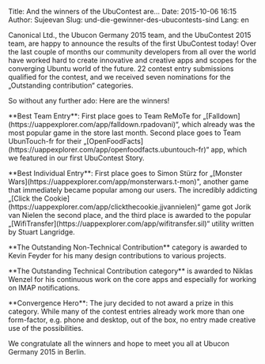 Title: And the winners of the UbuContest are…
Date: 2015-10-06 16:15
Author: Sujeevan
Slug: und-die-gewinner-des-ubucontests-sind
Lang: en

Canonical Ltd., the Ubucon Germany 2015 team, and the UbuContest 2015
team, are happy to announce the results of the first UbuContest today!
Over the last couple of months our community developers from all over
the world have worked hard to create innovative and creative apps and
scopes for the converging Ubuntu world of the future. 22 contest entry
submissions qualified for the contest, and we received seven nominations
for the „Outstanding contribution“ categories.

</p>
So without any further ado: Here are the winners!

</p>
**Best Team Entry**: First place goes to Team ReMoTe for
„[Falldown](https://uappexplorer.com/app/falldown.rpadovani)“, which
already was the most popular game in the store last month. Second place
goes to Team UbunTouch-fr for their
„[OpenFoodFacts](https://uappexplorer.com/app/openfoodfacts.ubuntouch-fr)“
app, which we featured in our first UbuContest Story.

</p>
**Best Individual Entry**: First place goes to Simon Stürz for „[Monster
Wars](https://uappexplorer.com/app/monsterwars.t-mon)", another game
that immediately became popular among our users. The incredibly
addicting „[Click the
Cookie](https://uappexplorer.com/app/clickthecookie.jjvannielen)“ game
got Jorik van Nielen the second place, and the third place is awarded to
the popular
„[WifiTransfer](https://uappexplorer.com/app/wifitransfer.sil)“ utility
written by Stuart Langridge.

</p>
**The Outstanding Non-Technical Contribution** category is awarded to
Kevin Feyder for his many design contributions to various projects.

</p>
**The Outstanding Technical Contribution category** is awarded to Niklas
Wenzel for his continuous work on the core apps and especially for
working on IMAP notifications.

</p>
**Convergence Hero**: The jury decided to not award a prize in this
category. While many of the contest entries already work more than one
form-factor, e.g. phone and desktop, out of the box, no entry made
creative use of the possibilities.

</p>
We congratulate all the winners and hope to meet you all at Ubucon
Germany 2015 in Berlin.

</p>
